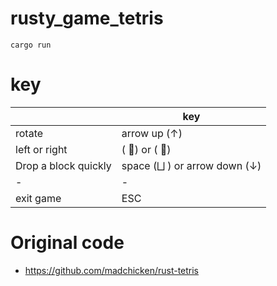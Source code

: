 # rusty_game_tetris

```
cargo run
```

# key

||key|
|-|-|
|rotate |arrow up (↑)|
|left or right | ( ⃖)  or ( ⃗) |
|Drop a block quickly | space (⨆ ) or arrow down (↓) |
|-|-|
|exit game| ESC |


# Original code
- https://github.com/madchicken/rust-tetris

